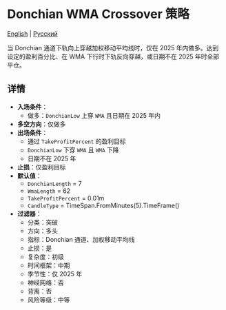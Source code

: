 # Donchian WMA Crossover 策略
[English](README.md) | [Русский](README_ru.md)

当 Donchian 通道下轨向上穿越加权移动平均线时，仅在 2025 年内做多。达到设定的盈利百分比、在 WMA 下行时下轨反向穿越，或日期不在 2025 年时全部平仓。

## 详情

- **入场条件**：
  - 做多：`DonchianLow` 上穿 `WMA` 且日期在 2025 年内
- **多空方向**：仅做多
- **出场条件**：
  - 通过 `TakeProfitPercent` 的盈利目标
  - `DonchianLow` 下穿 `WMA` 且 `WMA` 下降
  - 日期不在 2025 年
- **止损**：仅盈利目标
- **默认值**：
  - `DonchianLength` = 7
  - `WmaLength` = 62
  - `TakeProfitPercent` = 0.01m
  - `CandleType` = TimeSpan.FromMinutes(5).TimeFrame()
- **过滤器**：
  - 分类：突破
  - 方向：多头
  - 指标：Donchian 通道、加权移动平均线
  - 止损：是
  - 复杂度：初级
  - 时间框架：中期
  - 季节性：仅 2025 年
  - 神经网络：否
  - 背离：否
  - 风险等级：中等
